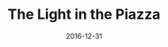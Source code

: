 ---
layout: productions
title: The Light in the Piazza
date: 2016-12-31
approx_date: year
Theatre: Theatre Jacksonville
venue: Harold K. Smith Playhouse
cast:
crew:
- Director: Michael Lipp
---